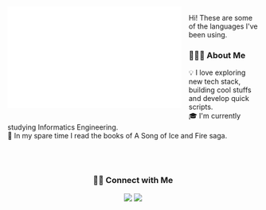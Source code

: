 

<img width="350vw" src="https://github.com/federicopratto/github-stats/blob/master/generated/languages.svg" align="left" style="margin: 0 1em 1em 0">

Hi! These are some of the languages I've been using.

### 👨🏻‍💻 About Me

💡 I love exploring new tech stack, building cool stuffs and develop quick scripts.\
🎓 I'm currently studying Informatics Engineering.\
🐺 In my spare time I read the books of A Song of Ice and Fire saga.

<div align="center">
<br />
<br />

### 🤝🏻 Connect with Me

<a href="mailto:fede.pratto@gmail.com"><img src="https://img.shields.io/badge/-fede.pratto@gmail.com-D14836?style=flat&logo=Gmail&logoColor=white"/></a>
<a href="https://linkedin.com/in/federico-pratto"><img src="https://img.shields.io/badge/-Federico%20Pratto-0077B5?style=flat&logo=Linkedin&logoColor=white"/></a>
</div>
